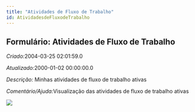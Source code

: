 ```yaml
---
title: "Atividades de Fluxo de Trabalho"
id: AtividadesdeFluxodeTrabalho
---
```

<div id="d9470e1" class="section chapter">

<div class="titlepage">

<div>

<div>

## Formulário: Atividades de Fluxo de Trabalho

</div>

</div>

</div>

<span class="emphasis"> *Criado:*</span>2004-03-25 02:01:59.0

<span class="emphasis">*Atualizado:*</span>2000-01-02 00:00:00.0

<span class="emphasis"> *Descrição:* </span>Minhas atividades de fluxo
de trabalho ativas

<span class="emphasis">*Comentário/Ajuda:*</span>Visualização das
atividades de fluxo de trabalho ativas

![](/img/manual/AtividadesdeFluxodeTrabalho.png)

</div>
